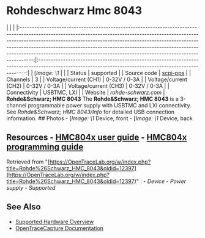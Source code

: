 # Rohdeschwarz Hmc 8043
| | | |:-----------------------------------------------------------------------------------------------------------------------------------------------------------------------------------------------------------------------------------------------------------------------------------------------------------------------------------------------------------------------------------------------------------:|:-------------------------------------------------------------------------------------------------------------------------------------------------------:| | [*Image: \1* | | | Status | supported | | Source code | [scpi-pps](http://github.com/OpenTraceLab/?p=OpenTraceCapture.git;a=tree;f=src/hardware/scpi-pps) | | Channels | 3 | | Voltage/current (CH1) | 0-32V / 0-3A | | Voltage/current (CH2) | 0-32V / 0-3A | | Voltage/current (CH3) | 0-32V / 0-3A | | Connectivity | USBTMC, LXI | | Website | *rohde-schwarz.com* | **Rohde&Schwarz; HMC 8043** The **Rohde&Schwarz; HMC 8043** is a 3-channel programmable power supply with USBTMC and LXI connectivity. See *Rohde&Schwarz; HMC 8043/Info* for detailed USB connection information. ## Photos \-
[*Image: \1*
Device, front
\-
[*Image: \1*
Device, back
## Resources \- [HMC804x user guide](https://cdn.rohde-schwarz.com/pws/dl_downloads/dl_common_library/dl_manuals/gb_1/h/hmc804x/HMC804x_UserManual_de_en_04.pdf) \- [HMC804x programming guide](https://cdn.rohde-schwarz.com/pws/dl_downloads/dl_common_library/dl_manuals/gb_1/h/hmc804x/HMC804x_SCPI_ProgrammersManual_en_02.pdf)
Retrieved from "[https://OpenTraceLab.org/w/index.php?title=Rohde%26Schwarz_HMC_8043&oldid=12397](https://OpenTraceLab.org/w/index.php?title=Rohde%26Schwarz_HMC_8043&oldid=12397)"
: \- *Device* \- *Power supply* \- *Supported*
## See Also
- [Supported Hardware Overview](../supported-hardware.md)
- [OpenTraceCapture Documentation](../../opentracecapture/overview.md)
